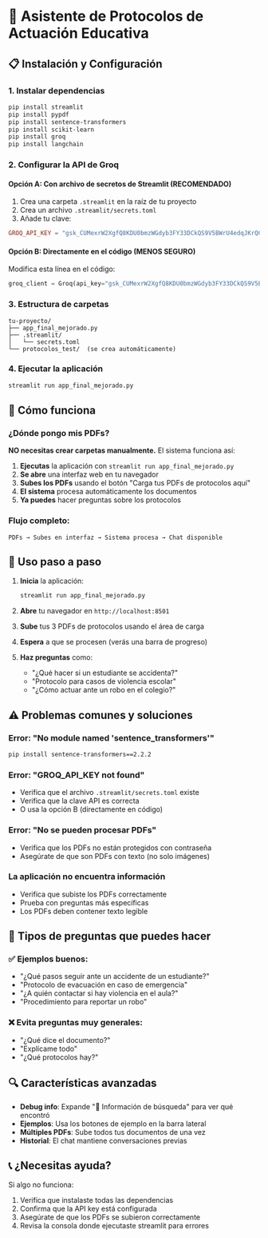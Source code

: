 # 🚨 Asistente de Protocolos de Actuación Educativa

## 📋 Instalación y Configuración

### 1. **Instalar dependencias**
```bash
pip install streamlit
pip install pypdf
pip install sentence-transformers
pip install scikit-learn
pip install groq
pip install langchain
```

### 2. **Configurar la API de Groq**

#### Opción A: Con archivo de secretos de Streamlit (RECOMENDADO)
1. Crea una carpeta `.streamlit` en la raíz de tu proyecto
2. Crea un archivo `.streamlit/secrets.toml`
3. Añade tu clave:

```toml
GROQ_API_KEY = "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"
```

#### Opción B: Directamente en el código (MENOS SEGURO)
Modifica esta línea en el código:
```python
groq_client = Groq(api_key="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")
```

### 3. **Estructura de carpetas**
```
tu-proyecto/
├── app_final_mejorado.py
├── .streamlit/
│   └── secrets.toml
└── protocolos_test/  (se crea automáticamente)
```

### 4. **Ejecutar la aplicación**
```bash
streamlit run app_final_mejorado.py
```

## 🔧 **Cómo funciona**

### **¿Dónde pongo mis PDFs?**
**NO necesitas crear carpetas manualmente.** El sistema funciona así:

1. **Ejecutas** la aplicación con `streamlit run app_final_mejorado.py`
2. **Se abre** una interfaz web en tu navegador
3. **Subes los PDFs** usando el botón "Carga tus PDFs de protocolos aquí"
4. **El sistema** procesa automáticamente los documentos
5. **Ya puedes** hacer preguntas sobre los protocolos

### **Flujo completo:**
```
PDFs → Subes en interfaz → Sistema procesa → Chat disponible
```

## 🚀 **Uso paso a paso**

1. **Inicia** la aplicación:
   ```bash
   streamlit run app_final_mejorado.py
   ```

2. **Abre** tu navegador en `http://localhost:8501`

3. **Sube** tus 3 PDFs de protocolos usando el área de carga

4. **Espera** a que se procesen (verás una barra de progreso)

5. **Haz preguntas** como:
   - "¿Qué hacer si un estudiante se accidenta?"
   - "Protocolo para casos de violencia escolar"
   - "¿Cómo actuar ante un robo en el colegio?"

## ⚠️ **Problemas comunes y soluciones**

### Error: "No module named 'sentence_transformers'"
```bash
pip install sentence-transformers==2.2.2
```

### Error: "GROQ_API_KEY not found"
- Verifica que el archivo `.streamlit/secrets.toml` existe
- Verifica que la clave API es correcta
- O usa la opción B (directamente en código)

### Error: "No se pueden procesar PDFs"
- Verifica que los PDFs no están protegidos con contraseña
- Asegúrate de que son PDFs con texto (no solo imágenes)

### La aplicación no encuentra información
- Verifica que subiste los PDFs correctamente
- Prueba con preguntas más específicas
- Los PDFs deben contener texto legible

## 🎯 **Tipos de preguntas que puedes hacer**

### ✅ **Ejemplos buenos:**
- "¿Qué pasos seguir ante un accidente de un estudiante?"
- "Protocolo de evacuación en caso de emergencia"
- "¿A quién contactar si hay violencia en el aula?"
- "Procedimiento para reportar un robo"

### ❌ **Evita preguntas muy generales:**
- "¿Qué dice el documento?"
- "Explícame todo"
- "¿Qué protocolos hay?"

## 🔍 **Características avanzadas**

- **Debug info**: Expande "🔧 Información de búsqueda" para ver qué encontró
- **Ejemplos**: Usa los botones de ejemplo en la barra lateral
- **Múltiples PDFs**: Sube todos tus documentos de una vez
- **Historial**: El chat mantiene conversaciones previas

## 📞 **¿Necesitas ayuda?**

Si algo no funciona:
1. Verifica que instalaste todas las dependencias
2. Confirma que la API key está configurada
3. Asegúrate de que los PDFs se subieron correctamente
4. Revisa la consola donde ejecutaste streamlit para errores